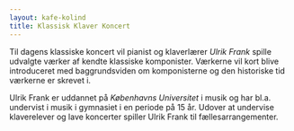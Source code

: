 ```yaml
---
layout: kafe-kolind
title: Klassisk Klaver Koncert
---
```


Til dagens klassiske koncert vil pianist og klaverlærer *Ulrik Frank*
spille udvalgte værker af kendte klassiske komponister. Værkerne vil
kort blive introduceret med baggrundsviden om komponisterne og den
historiske tid værkerne er skrevet i.

Ulrik Frank er uddannet på *Københavns Universitet* i musik og har
bl.a. undervist i musik i gymnasiet i en periode på 15 år. Udover at
undervise klaverelever og lave koncerter spiller Ulrik Frank til
fællesarrangementer.
